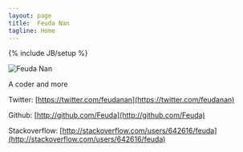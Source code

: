 ```yaml
---
layout: page
title:  Feuda Nan
tagline: Home 
---
```

{% include JB/setup %}

![Feuda Nan](http://www.feudanan.com/images/feudanan.jpg)

A coder and more

Twitter: [https://twitter.com/feudanan](https://twitter.com/feudanan)

Github: [http://github.com/Feuda](http://github.com/Feuda)

Stackoverflow: [http://stackoverflow.com/users/642616/feuda](http://stackoverflow.com/users/642616/feuda)
